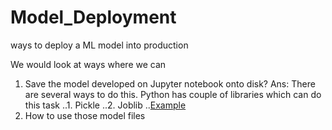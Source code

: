# Model_Deployment
ways to deploy a ML model into production

We would look at ways where we can 

1. Save the model developed on Jupyter notebook onto disk?
Ans: There are several ways to do this. Python has couple of libraries which can do this task
  ..1. Pickle
  ..2. Joblib
  ..[Example](https://nbviewer.jupyter.org/github/saianil58/Model_Deployment/blob/master/pickling.ipynb)
2. How to use those model files 
